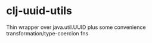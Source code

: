 clj-uuid-utils
==============

Thin wrapper over java.util.UUID plus some convenience transformation/type-coercion fns